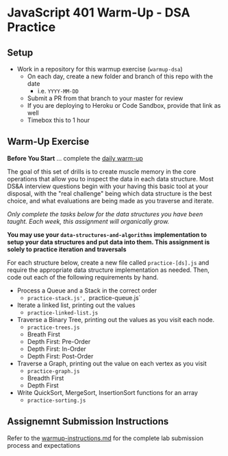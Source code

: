 # JavaScript 401 Warm-Up - DSA Practice

## Setup
* Work in a repository for this warmup exercise (`warmup-dsa`)
  * On each day, create a new folder and branch of this repo with the date
    * i.e. `YYYY-MM-DD`
  * Submit a PR from that branch to your master for review
  * If you are deploying to Heroku or Code Sandbox, provide that link as well
  * Timebox this to 1 hour

## Warm-Up Exercise

**Before You Start** ... complete the [daily warm-up](../warmup-daily)

The goal of this set of drills is to create muscle memory in the core operations that allow you to inspect the data in each data structure. Most DS&A interview questions begin with your having this basic tool at your disposal, with the "real challenge" being which data structure is the best choice, and what evaluations are being made as you traverse and iterate.

*Only complete the tasks below for the data structures you have been taught. Each week, this assignment will organically grow.*

**You may use your `data-structures-and-algorithms` implementation to setup your data structures and put data into them. This assignment is solely to practice iteration and traversals**

For each structure below, create a new file called `practice-[ds].js` and require the appropriate data structure implementation as needed. Then, code out each of the following requirements by hand.

* Process a Queue and a Stack in the correct order
    * `practice-stack.js', `practice-queue.js`
* Iterate a linked list, printing out the values
    * `practice-linked-list.js`
* Traverse a Binary Tree, printing out the values as you visit each node.
    * `practice-trees.js`
    * Breath First
    * Depth First: Pre-Order
    * Depth First: In-Order
    * Depth First: Post-Order
* Traverse a Graph, printing out the value on each vertex as you visit
    * `practice-graph.js`
    * Breadth First
    * Depth First
* Write QuickSort, MergeSort, InsertionSort functions for an array
    * `practice-sorting.js`


## Assignemnt Submission Instructions
Refer to the [warmup-instructions.md](../../../reference/submission-instructions/warmups) for the complete lab submission process and expectations
